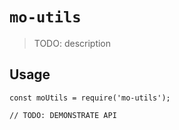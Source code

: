 # `mo-utils`

> TODO: description

## Usage

```
const moUtils = require('mo-utils');

// TODO: DEMONSTRATE API
```
